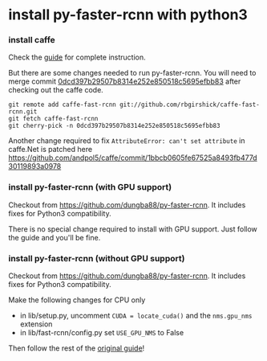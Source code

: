 # install py-faster-rcnn with python3

### install caffe

Check the [guide](https://github.com/dungba88/caffe-python3-install/blob/master/install-caffe.md) for complete instruction. 

But there are some changes needed to run py-faster-rcnn. You will need to merge commit [0dcd397b29507b8314e252e850518c5695efbb83](https://github.com/rbgirshick/caffe-fast-rcnn/commit/0dcd397b29507b8314e252e850518c5695efbb83) after checking out the caffe code.

```shell
git remote add caffe-fast-rcnn git://github.com/rbgirshick/caffe-fast-rcnn.git
git fetch caffe-fast-rcnn
git cherry-pick -n 0dcd397b29507b8314e252e850518c5695efbb83
```

Another change required to fix `AttributeError: can't set attribute` in caffe.Net is patched here https://github.com/andpol5/caffe/commit/1bbcb0605fe67525a8493fb477d30119893a0978

### install py-faster-rcnn (with GPU support)

Checkout from https://github.com/dungba88/py-faster-rcnn. It includes fixes for Python3 compatibility.

There is no special change required to install with GPU support. Just follow the guide and you'll be fine.

### install py-faster-rcnn (without GPU support)

Checkout from https://github.com/dungba88/py-faster-rcnn. It includes fixes for Python3 compatibility.

Make the following changes for CPU only
- in lib/setup.py, uncomment `CUDA = locate_cuda()` and the `nms.gpu_nms` extension
- in lib/fast-rcnn/config.py set `USE_GPU_NMS` to False

Then follow the rest of the [original guide](https://github.com/dungba88/py-faster-rcnn/blob/master/README.md)!

